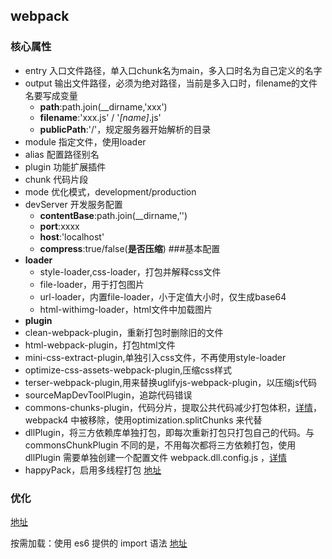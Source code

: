 ## webpack
### 核心属性
- entry 入口文件路径，单入口chunk名为main，多入口时名为自己定义的名字
- output 输出文件路径，必须为绝对路径，当前是多入口时，filename的文件名要写成变量
  - **path**:path.join(__dirname,'xxx')
  - **filename**:'xxx.js' /  '*[name]*.js'
  - **publicPath**:'/'，规定服务器开始解析的目录
- module 指定文件，使用loader 
- alias 配置路径别名
- plugin 功能扩展插件
- chunk 代码片段
- mode 优化模式，development/production
- devServer 开发服务配置
  - **contentBase**:path.join(__dirname,'')
  - **port**:xxxx
  - **host**:'localhost'
  - **compress**:true/false(**是否压缩**)
###基本配置
- **loader**
  - style-loader,css-loader，打包并解释css文件
  - file-loader，用于打包图片
  - url-loader，内置file-loader，小于定值大小时，仅生成base64
  - html-withimg-loader，html文件中加载图片
- **plugin**
- clean-webpack-plugin，重新打包时删除旧的文件
- html-webpack-plugin，打包html文件
- mini-css-extract-plugin,单独引入css文件，不再使用style-loader
- optimize-css-assets-webpack-plugin,压缩css样式
- terser-webpack-plugin,用来替换uglifyjs-webpack-plugin，以压缩js代码
- sourceMapDevToolPlugin，追踪代码错误
- commons-chunks-plugin，代码分片，提取公共代码减少打包体积，[详情](https://www.jianshu.com/p/c0fce0c764ed)，webpack4 中被移除，使用optimization.splitChunks 来代替
- dllPlugin，将三方依赖库单独打包，即每次重新打包只打包自己的代码。与commonsChunkPlugin 不同的是，不用每次都将三方依赖打包，使用 dllPlugin 需要单独创建一个配置文件 webpack.dll.config.js ，[详情](https://segmentfault.com/a/1190000012925212)
- happyPack，启用多线程打包 [地址](https://juejin.im/post/5c6e0c3a518825621f2a6f45)

### 优化

[地址](https://www.jianshu.com/p/4f58b179c626)

按需加载：使用 es6 提供的 import 语法 [地址](https://juejin.im/post/5bf61082f265da616a474b5c)

